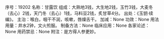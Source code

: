 序号：19202
名称：甘露饮
组成：大熟地3钱，大生地2钱，玉竹3钱，大麦冬（去心）2钱，天门冬（去心）1钱，马料豆2钱，炙甘草4分。
出处：《玉钥·续编》。
主治：喉白，咽干不润，咳嗽，唇燥舌干。
加减：None
功效：None
用法用量：井水2钟，文火煎服。
制备方法：None
临床应用：None
各家论述：None
用药禁忌：None
附注：是方得人参更妙。
